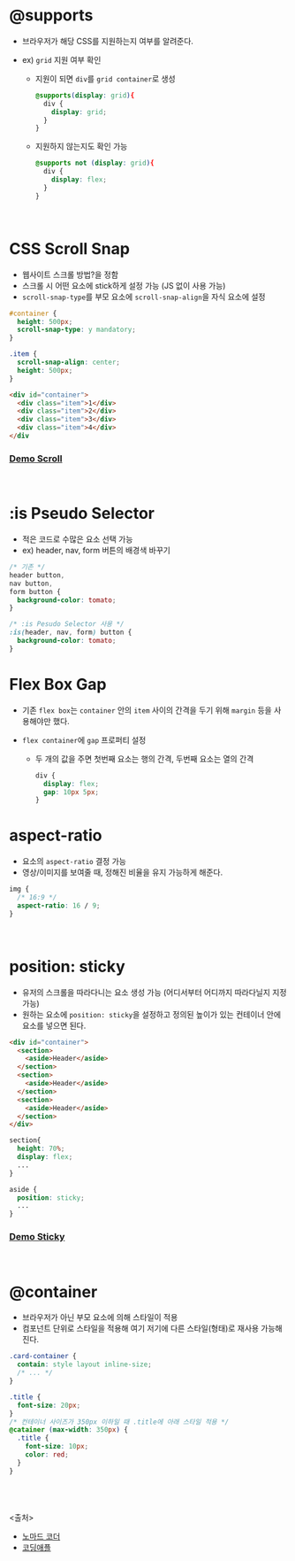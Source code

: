 # @supports

- 브라우저가 해당 CSS를 지원하는지 여부를 알려준다.

- ex) `grid` 지원 여부 확인
  - 지원이 되면 `div`를 `grid container`로 생성

    ```css
    @supports(display: grid){
      div {
        display: grid;
      }
    }
    ```

  - 지원하지 않는지도 확인 가능

    ```css
    @supports not (display: grid){
      div {
        display: flex;
      }
    }
    ```

<br>

# CSS Scroll Snap

- 웹사이트 스크롤 방법?을 정함
- 스크롤 시 어떤 요소에 stick하게 설정 가능 (JS 없이 사용 가능)
- `scroll-snap-type`를 부모 요소에 `scroll-snap-align`을 자식 요소에 설정

```css
#container {
  height: 500px;
  scroll-snap-type: y mandatory;
}

.item {
  scroll-snap-align: center;
  height: 500px;
}
```

```html
<div id="container">
  <div class="item">1</div>
  <div class="item">2</div>
  <div class="item">3</div>
  <div class="item">4</div>
</div
```

### [Demo Scroll](https://codepen.io/serranoarevalo/pen/xxdYBxZ)

<br>

# :is Pseudo Selector

- 적은 코드로 수많은 요소 선택 가능
- ex) header, nav, form 버튼의 배경색 바꾸기

```css
/* 기존 */
header button,
nav button,
form button {
  background-color: tomato;
}

/* :is Pesudo Selector 사용 */
:is(header, nav, form) button {
  background-color: tomato;
}
```

# Flex Box Gap

- 기존 `flex box`는 `container` 안의 `item` 사이의 간격을 두기 위해 `margin` 등을 사용해야만 했다.

- `flex container`에 `gap` 프로퍼티 설정
  - 두 개의 값을 주면 첫번째 요소는 행의 간격, 두번째 요소는 열의 간격

    ```css
    div {
      display: flex;
      gap: 10px 5px;
    }
    ```

# aspect-ratio

- 요소의 `aspect-ratio` 결정 가능
- 영상/이미지를 보여줄 때, 정해진 비율을 유지 가능하게 해준다.

```css
img {
  /* 16:9 */
  aspect-ratio: 16 / 9; 
}
```

<br>

# position: sticky

- 유저의 스크롤을 따라다니는 요소 생성 가능 (어디서부터 어디까지 따라다닐지 지정 가능)
- 원하는 요소에 `position: sticky`을 설정하고 정의된 높이가 있는 컨테이너 안에 요소를 넣으면 된다.

```html
<div id="container">
  <section>
    <aside>Header</aside>
  </section>
  <section>
    <aside>Header</aside>
  </section>
  <section>
    <aside>Header</aside>
  </section>
</div>
```

```css
section{
  height: 70%;
  display: flex;
  ...
}

aside {
  position: sticky;
  ...
}
```

### [Demo Sticky](https://codepen.io/serranoarevalo/pen/YzVeMyJ)

<br>

# @container

- 브라우저가 아닌 부모 요소에 의해 스타일이 적용
- 컴포넌트 단위로 스타일을 적용해 여기 저기에 다른 스타일(형태)로 재사용 가능해진다.

```css
.card-container {
  contain: style layout inline-size;
  /* ... */
}

.title {
  font-size: 20px;
}
/* 컨테이너 사이즈가 350px 이하일 때 .title에 아래 스타일 적용 */
@catainer (max-width: 350px) {
  .title {
    font-size: 10px;
    color: red;
  }
}
```

<br><br><br>
<출처>

- [노마드 코더](https://www.youtube.com/watch?v=lkTpOHv1Ros&list=WL&index=43)
- [코딩애플](https://www.youtube.com/watch?v=4Vq8CQf-egI&list=WL)
